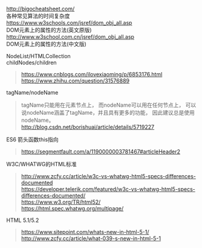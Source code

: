 http://bigocheatsheet.com/  
各种常见算法的时间复杂度  
https://www.w3schools.com/jsref/dom_obj_all.asp  
DOM元素上的属性的方法(英文原版)   
http://www.w3school.com.cn/jsref/dom_obj_all.asp  
DOM元素上的属性的方法(中文版)    

NodeList/HTMLCollection  
childNodes/children
> https://www.cnblogs.com/ilovexiaoming/p/6853176.html  
https://www.zhihu.com/question/31576889  

tagName/nodeName  
> tagName只能用在元素节点上，
而nodeName可以用在任何节点上，
可以说nodeName涵盖了tagName，并且具有更多的功能，
因此建议总是使用nodeName。    
http://blog.csdn.net/borishuai/article/details/5719227  

ES6 箭头函数this指向  
> https://segmentfault.com/a/1190000003781467#articleHeader2  

W3C/WHATWG的HTML标准  
> http://www.zcfy.cc/article/w3c-vs-whatwg-html5-specs-differences-documented  
https://developer.telerik.com/featured/w3c-vs-whatwg-html5-specs-differences-documented/  
https://www.w3.org/TR/html52/  
https://html.spec.whatwg.org/multipage/  


HTML 5.1/5.2  
> https://www.sitepoint.com/whats-new-in-html-5-1/   
http://www.zcfy.cc/article/what-039-s-new-in-html-5-1  


